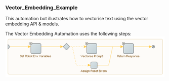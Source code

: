 ### Vector_Embedding_Example

This automation bot illustrates how to vectorise text using the vector embedding API & models. 


The Vector Embedding Automation uses the following steps:
![Vector_Embedding_Example](Vector_Embedding_Example.png)